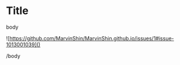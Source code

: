 # Title

body

![https://github.com/MarvinShin/MarvinShin.github.io/issues/1#issue-1013001039]()

/body